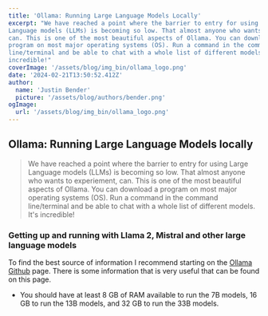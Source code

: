 ```yaml
---
title: 'Ollama: Running Large Language Models Locally'
excerpt: "We have reached a point where the barrier to entry for using Large
Language models (LLMs) is becoming so low. That almost anyone who wants to experiement,
can. This is one of the most beautiful aspects of Ollama. You can download a
program on most major operating systems (OS). Run a command in the command
line/terminal and be able to chat with a whole list of different models. It's
incredible!"
coverImage: '/assets/blog/img_bin/ollama_logo.png'
date: '2024-02-21T13:50:52.412Z'
author:
  name: 'Justin Bender'
  picture: '/assets/blog/authors/bender.png'
ogImage:
  url: '/assets/blog/img_bin/ollama_logo.png'
---
```


## Ollama: Running Large Language Models locally 

> We have reached a point where the barrier to entry for using Large
Language models (LLMs) is becoming so low. That almost anyone who wants to experiement,
can. This is one of the most beautiful aspects of Ollama. You can download a
program on most major operating systems (OS). Run a command in the command
line/terminal and be able to chat with a whole list of different models. It's
incredible!

### Getting up and running with Llama 2, Mistral and other large language models

To find the best source of information I recommend starting on the [Ollama
Github](https://github.com/ollama/ollama) page. There is some information that
is very useful that can be found on this page.

* You should have at least 8 GB of RAM available to run the 7B models, 16 GB to run the 13B models, and 32 GB to run the 33B models.



    
